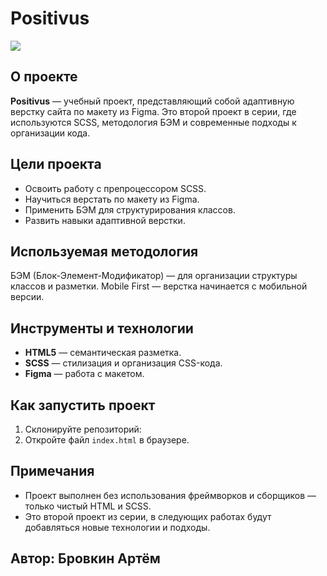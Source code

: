 # Positivus
<img src="https://skillicons.dev/icons?i=html,scss,figma" />

## О проекте
**Positivus** — учебный проект, представляющий собой адаптивную верстку сайта по макету из Figma. Это второй проект в серии, где используются SCSS, методология БЭМ и современные подходы к организации кода.

## Цели проекта

- Освоить работу с препроцессором SCSS.
- Научиться верстать по макету из Figma.
- Применить БЭМ для структурирования классов.
- Развить навыки адаптивной верстки.

## Используемая методология

БЭМ (Блок-Элемент-Модификатор) — для организации структуры классов и разметки.
Mobile First — верстка начинается с мобильной версии.

## Инструменты и технологии
- **HTML5** — семантическая разметка.
- **SCSS** — стилизация и организация CSS-кода.
- **Figma** — работа с макетом.

## Как запустить проект

1. Склонируйте репозиторий:
2. Откройте файл `index.html` в браузере.

## Примечания

- Проект выполнен без использования фреймворков и сборщиков — только чистый HTML и SCSS.
- Это второй проект из серии, в следующих работах будут добавляться новые технологии и подходы.

## Автор: Бровкин Артём
